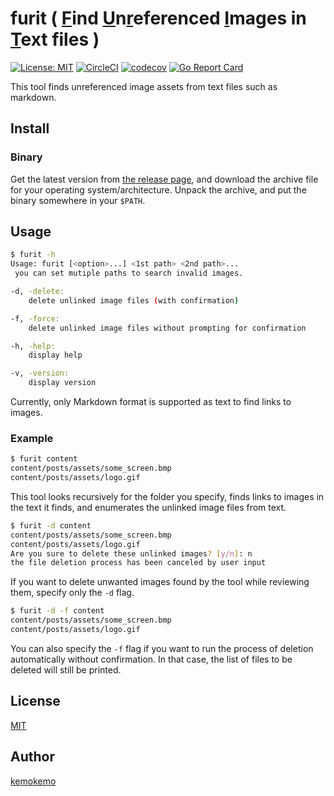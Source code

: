 # furit ( <u>F</u>ind <u>U</u>n<u>r</u>eferenced <u>I</u>mages in <u>T</u>ext files )

[![License: MIT](https://img.shields.io/badge/License-MIT-blue.svg)](https://opensource.org/licenses/MIT) [![CircleCI](https://circleci.com/gh/kemokemo/furit.svg?style=svg)](https://circleci.com/gh/kemokemo/furit) [![codecov](https://codecov.io/gh/kemokemo/furit/branch/master/graph/badge.svg)](https://codecov.io/gh/kemokemo/furit) [![Go Report Card](https://goreportcard.com/badge/github.com/kemokemo/furit)](https://goreportcard.com/report/github.com/kemokemo/furit)

This tool finds unreferenced image assets from text files such as markdown.

## Install

### Binary

Get the latest version from [the release page](https://github.com/kemokemo/furit/releases/latest), and download the archive file for your operating system/architecture. Unpack the archive, and put the binary somewhere in your `$PATH`.

## Usage

```sh
$ furit -h
Usage: furit [<option>...] <1st path> <2nd path>...
 you can set mutiple paths to search invalid images.

-d, -delete:
    delete unlinked image files (with confirmation)

-f, -force:
    delete unlinked image files without prompting for confirmation

-h, -help:
    display help

-v, -version:
    display version
```

Currently, only Markdown format is supported as text to find links to images.

### Example

```sh
$ furit content
content/posts/assets/some_screen.bmp
content/posts/assets/logo.gif
```

This tool looks recursively for the folder you specify, finds links to images in the text it finds, and enumerates the unlinked image files from text.

```sh
$ furit -d content
content/posts/assets/some_screen.bmp
content/posts/assets/logo.gif
Are you sure to delete these unlinked images? [y/n]: n
the file deletion process has been canceled by user input
```

If you want to delete unwanted images found by the tool while reviewing them, specify only the `-d` flag.

```sh
$ furit -d -f content
content/posts/assets/some_screen.bmp
content/posts/assets/logo.gif
```

You can also specify the `-f` flag if you want to run the process of deletion automatically without confirmation. In that case, the list of files to be deleted will still be printed.
## License

[MIT](https://github.com/kemokemo/furit/blob/master/LICENSE)

## Author

[kemokemo](https://github.com/kemokemo)

